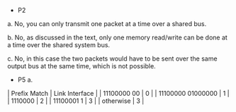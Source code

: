 - P2

a. No, you can only transmit one packet at a time over a shared bus.

b. No, as discussed in the text, only one memory read/write can be done at a time over the shared system bus. 

c. No, in this case the two packets would have to be sent over the same output bus at the same time, which is not possible. 
- P5
a. 

| Prefix Match		|		Link Interface |
| 11100000  00        |                      0 |
| 11100000  01000000			  |        	1 |
| 1110000				       |   	2 |
| 11100001  1			|		3	 |
| otherwise			 |              	3 |
